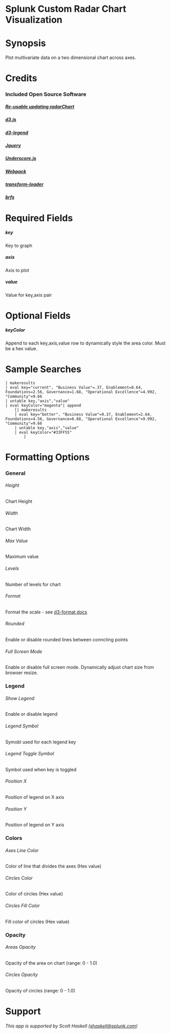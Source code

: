 # Splunk Custom Radar Chart Visualization

# Synopsis
Plot multivariate data on a two dimensional chart across axes.

# Credits
### Included Open Source Software
##### [Re-usable updating radarChart](http://bl.ocks.org/TennisVisuals/c591445c3e6773c6eb6f)
##### [d3.js](https://d3js.org/)
##### [d3-legend](https://github.com/susielu/d3-legend)
##### [Jquery](https://jquery.com/)
##### [Underscore.js](http://underscorejs.org/)
##### [Webpack](https://webpack.github.io/)
##### [transform-loader](https://www.npmjs.com/package/transform-loader)
##### [brfs](https://www.npmjs.com/package/brfs)

# Required Fields
##### key
Key to graph
##### axis
Axis to plot
##### value
Value for key,axis pair

# Optional Fields
##### keyColor
Append to each key,axis,value row to dynamically style the area color. Must be a hex value.

# Sample Searches
```
| makeresults 
| eval key="current", "Business Value"=.37, Enablement=8.64, Foundations=2.56, Governance=1.68, "Operational Excellence"=4.992, "Community"=9.66 
| untable key,"axis","value" 
| eval keyColor="magenta"| append
    [| makeresults
    | eval key="better", "Business Value"=9.37, Enablement=2.64, Foundations=4.56, Governance=6.68, "Operational Excellence"=9.992, "Community"=9.66 
    | untable key,"axis","value" 
    | eval keyColor="#33FF55"
        ]
```

# Formatting Options
### General
###### Height
Chart Height
###### Width
Chart Width
###### Max Value
Maximum value
###### Levels
Number of levels for chart
###### Format
Format the scale - see [d3-format docs](https://github.com/d3/d3-format)
###### Rounded
Enable or disable rounded lines between conncting points
###### Full Screen Mode
Enable or disable full screen mode. Dynamically adjust chart size from browser resize.

### Legend
###### Show Legend
Enable or disable legend
###### Legend Symbol
Symobl used for each legend key
###### Legend Toggle Symbol
Symbol used when key is toggled
###### Position X
Position of legend on X axis
###### Position Y
Position of legend on Y axis

### Colors
###### Axes Line Color
Color of line that divides the axes (Hex value)
###### Circles Color
Color of circles (Hex value)
###### Circles Fill Color
Fill color of circles (Hex value)

### Opacity
###### Areas Opacity
Opacity of the area on chart (range: 0 - 1.0)
###### Circles Opacity
Opacity of circles (range: 0 - 1.0)

# Support
###### This app is supported by Scott Haskell ([shaskell@splunk.com](mailto:shaskell@splunk.com))
